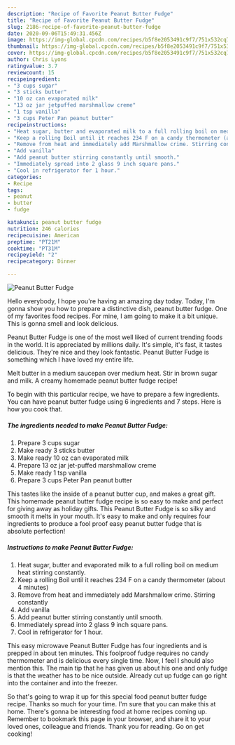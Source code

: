 ```yaml
---
description: "Recipe of Favorite Peanut Butter Fudge"
title: "Recipe of Favorite Peanut Butter Fudge"
slug: 2186-recipe-of-favorite-peanut-butter-fudge
date: 2020-09-06T15:49:31.456Z
image: https://img-global.cpcdn.com/recipes/b5f8e2053491c9f7/751x532cq70/peanut-butter-fudge-recipe-main-photo.jpg
thumbnail: https://img-global.cpcdn.com/recipes/b5f8e2053491c9f7/751x532cq70/peanut-butter-fudge-recipe-main-photo.jpg
cover: https://img-global.cpcdn.com/recipes/b5f8e2053491c9f7/751x532cq70/peanut-butter-fudge-recipe-main-photo.jpg
author: Chris Lyons
ratingvalue: 3.7
reviewcount: 15
recipeingredient:
- "3 cups sugar"
- "3 sticks butter"
- "10 oz can evaporated milk"
- "13 oz jar jetpuffed marshmallow creme"
- "1 tsp vanilla"
- "3 cups Peter Pan peanut butter"
recipeinstructions:
- "Heat sugar, butter and evaporated milk to a full rolling boil on medium heat stirring constantly."
- "Keep a rolling Boil until it reaches 234 F on a candy thermometer (about 4 minutes)"
- "Remove from heat and immediately add Marshmallow crime. Stirring constantly"
- "Add vanilla"
- "Add peanut butter stirring constantly until smooth."
- "Immediately spread into 2 glass 9 inch square pans."
- "Cool in refrigerator for 1 hour."
categories:
- Recipe
tags:
- peanut
- butter
- fudge

katakunci: peanut butter fudge 
nutrition: 246 calories
recipecuisine: American
preptime: "PT21M"
cooktime: "PT31M"
recipeyield: "2"
recipecategory: Dinner

---
```



![Peanut Butter Fudge](https://img-global.cpcdn.com/recipes/b5f8e2053491c9f7/751x532cq70/peanut-butter-fudge-recipe-main-photo.jpg)

Hello everybody, I hope you're having an amazing day today. Today, I'm gonna show you how to prepare a distinctive dish, peanut butter fudge. One of my favorites food recipes. For mine, I am going to make it a bit unique. This is gonna smell and look delicious.

Peanut Butter Fudge is one of the most well liked of current trending foods in the world. It is appreciated by millions daily. It's simple, it's fast, it tastes delicious. They're nice and they look fantastic. Peanut Butter Fudge is something which I have loved my entire life.

Melt butter in a medium saucepan over medium heat. Stir in brown sugar and milk. A creamy homemade peanut butter fudge recipe!


To begin with this particular recipe, we have to prepare a few ingredients. You can have peanut butter fudge using 6 ingredients and 7 steps. Here is how you cook that.

<!--inarticleads1-->

##### The ingredients needed to make Peanut Butter Fudge:

1. Prepare 3 cups sugar
1. Make ready 3 sticks butter
1. Make ready 10 oz can evaporated milk
1. Prepare 13 oz jar jet-puffed marshmallow creme
1. Make ready 1 tsp vanilla
1. Prepare 3 cups Peter Pan peanut butter


This tastes like the inside of a peanut butter cup, and makes a great gift. This homemade peanut butter fudge recipe is so easy to make and perfect for giving away as holiday gifts. This Peanut Butter Fudge is so silky and smooth it melts in your mouth. It&#39;s easy to make and only requires four ingredients to produce a fool proof easy peanut butter fudge that is absolute perfection! 

<!--inarticleads2-->

##### Instructions to make Peanut Butter Fudge:

1. Heat sugar, butter and evaporated milk to a full rolling boil on medium heat stirring constantly.
1. Keep a rolling Boil until it reaches 234 F on a candy thermometer (about 4 minutes)
1. Remove from heat and immediately add Marshmallow crime. Stirring constantly
1. Add vanilla
1. Add peanut butter stirring constantly until smooth.
1. Immediately spread into 2 glass 9 inch square pans.
1. Cool in refrigerator for 1 hour.


This easy microwave Peanut Butter Fudge has four ingredients and is prepped in about ten minutes. This foolproof fudge requires no candy thermometer and is delicious every single time. Now, I feel I should also mention this. The main tip that he has given us about his one and only fudge is that the weather has to be nice outside. Already cut up fudge can go right into the container and into the freezer. 

So that's going to wrap it up for this special food peanut butter fudge recipe. Thanks so much for your time. I'm sure that you can make this at home. There's gonna be interesting food at home recipes coming up. Remember to bookmark this page in your browser, and share it to your loved ones, colleague and friends. Thank you for reading. Go on get cooking!
